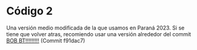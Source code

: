 # Código 2
Una versión medio modificada de la que usamos en Paraná 2023. Si se tiene que volver atras, recomiendo usar una versión alrededor del commit [BOB BT!!!!!!!!!](f91dac795601b5d9020708010f4ef4872965eae4) (Commit f91dac7)
